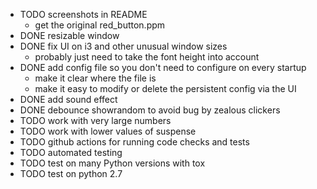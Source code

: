 - TODO screenshots in README
  - get the original red_button.ppm
- DONE resizable window
- DONE fix UI on i3 and other unusual window sizes
  - probably just need to take the font height into account
- DONE add config file so you don't need to configure on every startup
  - make it clear where the file is
  - make it easy to modify or delete the persistent config via the UI
- DONE add sound effect
- DONE debounce showrandom to avoid bug by zealous clickers
- TODO work with very large numbers
- TODO work with lower values of suspense
- TODO github actions for running code checks and tests
- TODO automated testing 
- TODO test on many Python versions with tox
- TODO test on python 2.7
